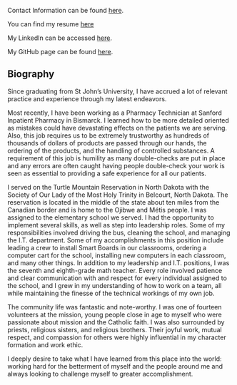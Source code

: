 
Contact Information can be found [here](contact.md).

You can find my resume [here](resume.md)

My LinkedIn can be accessed [here](https://www.linkedin.com/in/nathan-drees-9b247a1ab/).

My GitHub page can be found [here](https://github.com/nndrees).


## Biography

Since graduating from St John’s University, I have accrued a lot of relevant practice and experience through my latest endeavors. 


Most recently, I have been working as a Pharmacy Technician at Sanford Inpatient Pharmacy in Bismarck. I learned how to be more detailed oriented as mistakes could have devastating effects on the patients we are serving. Also, this job requires us to be extremely trustworthy as hundreds of thousands of dollars of products are passed through our hands, the ordering of the products, and the handling of controlled substances. A requirement of this job is humility as many double-checks are put in place and any errors are often caught having people double-check your work is seen as essential to providing a safe experience for all our patients.

I served on the Turtle Mountain Reservation in North Dakota with the Society of Our Lady of the Most Holy Trinity in Belcourt, North Dakota. The reservation is located in the middle of the state about ten miles from the Canadian border and is home to the Ojibwe and Métis people. I was assigned to the elementary school we served. I had the opportunity to implement several skills, as well as step into leadership roles. Some of my responsibilities involved driving the bus, cleaning the school, and managing the I.T. department. Some of my accomplishments in this position include leading a crew to install Smart Boards in our classrooms, ordering a computer cart for the school, installing new computers in each classroom, and many other things. In addition to my leadership and I.T. positions, I was the seventh and eighth-grade math teacher. Every role involved patience and clear communication with and respect for every individual assigned to the school, and I grew in my understanding of how to work on a team, all while maintaining the finesse of the technical workings of my own job. 


The community life was fantastic and note-worthy. I was one of fourteen volunteers at the mission, young people close in age to myself who were passionate about mission and the Catholic faith. I was also surrounded by priests, religious sisters, and religious brothers. Their joyful work, mutual respect, and compassion for others were highly influential in my character formation and work ethic.


 I deeply desire to take what I have learned from this place into the world: working hard for the betterment of myself and the people around me and always looking to challenge myself to greater accomplishment. 
